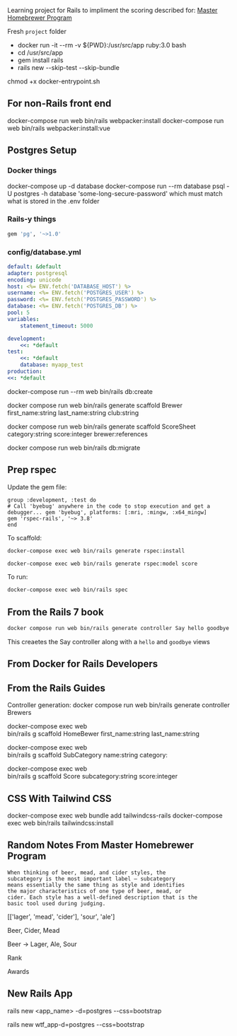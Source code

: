 Learning project for Rails to impliment the scoring described for:
[Master Homebrewer Program](https://www.masterhomebrewerprogram.com/home)


Fresh `project` folder

- docker run -it --rm -v ${PWD}:/usr/src/app ruby:3.0 bash
- cd /usr/src/app
- gem install rails
- rails new <myapp> --skip-test --skip-bundle

chmod +x docker-entrypoint.sh

## For non-Rails front end

docker-compose run web bin/rails webpacker:install
docker-compose run web bin/rails webpacker:install:vue


## Postgres Setup

### Docker things

docker-compose up -d database
docker-compose run --rm database psql -U postgres -h database
'some-long-secure-password' which must match what is stored in the .env folder

### Rails-y things

```ruby
gem 'pg', '~>1.0'
```

### config/database.yml

```yml
default: &default
adapter: postgresql
encoding: unicode
host: <%= ENV.fetch('DATABASE_HOST') %> 
username: <%= ENV.fetch('POSTGRES_USER') %> 
password: <%= ENV.fetch('POSTGRES_PASSWORD') %> 
database: <%= ENV.fetch('POSTGRES_DB') %>
pool: 5 
variables:
    statement_timeout: 5000 

development:
    <<: *default
test:
    <<: *default 
    database: myapp_test
production: 
<<: *default
```

docker-compose run --rm web bin/rails db:create

docker compose run web bin/rails generate scaffold Brewer first_name:string last_name:string club:string

docker compose run web bin/rails generate scaffold ScoreSheet category:string score:integer brewer:references


docker compose run web bin/rails db:migrate


## Prep rspec

Update the gem file:

```Gemfile
group :development, :test do
# Call 'byebug' anywhere in the code to stop execution and get a debugger... gem 'byebug', platforms: [:mri, :mingw, :x64_mingw]
gem 'rspec-rails', '~> 3.8'
end
```

To scaffold:

```zsh
docker-compose exec web bin/rails generate rspec:install

docker-compose exec web bin/rails generate rspec:model score
```

To run:

```zsh
docker-compose exec web bin/rails spec
```

## From the Rails 7 book

```zsh
docker compose run web bin/rails generate controller Say hello goodbye
```

This creaetes the Say controller along with a `hello` and `goodbye` views



## From Docker for Rails Developers




## From the Rails Guides

Controller generation:
docker compose run web bin/rails generate controller Brewers



docker-compose exec web \
    bin/rails g scaffold HomeBewer first_name:string last_name:string

docker-compose exec web \
    bin/rails g scaffold SubCategory name:string category:

docker-compose exec web \
    bin/rails g scaffold Score subcategory:string score:integer

## CSS With Tailwind CSS

docker-compose exec web bundle add tailwindcss-rails
docker-compose exec web bin/rails tailwindcss:install
## Random Notes From Master Homebrewer Program

```text
When thinking of beer, mead, and cider styles, the
subcategory is the most important label – subcategory
means essentially the same thing as style and identifies
the major characteristics of one type of beer, mead, or
cider. Each style has a well-defined description that is the
basic tool used during judging. 
```

[['lager', 'mead', 'cider'], 'sour', 'ale']

Beer, Cider, Mead

Beer -> Lager, Ale, Sour


Rank

Awards



## New Rails App

rails new <app_name> -d=postgres --css=bootstrap

rails new wtf_app-d=postgres --css=bootstrap
 